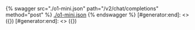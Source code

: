 [#generator:start]: <> ({ "template": "openapi" })
[#generator:start]: <> ({ "template": "openapi" })
{% swagger src="./o1-mini.json" path="/v2/chat/completions" method="post" %}
[./o1-mini.json](./o1-mini.json)
{% endswagger %}
[#generator:end]: <> ({})
[#generator:end]: <> ({})
